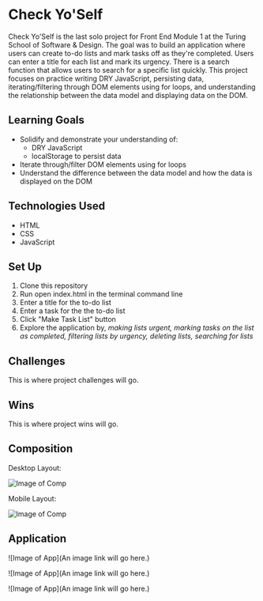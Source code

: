 # Check Yo'Self
Check Yo'Self is the last solo project for Front End Module 1 at the Turing School of Software & Design. The goal was to build an application where users can create to-do lists and mark tasks off as they're completed. Users can enter a title for each list and mark its urgency. There is a search function that allows users to search for a specific list quickly. This project focuses on practice writing DRY JavaScript, persisting data, iterating/filtering through DOM elements using for loops, and understanding the relationship between the data model and displaying data on the DOM. 

## Learning Goals
* Solidify and demonstrate your understanding of:
  * DRY JavaScript
  * localStorage to persist data
* Iterate through/filter DOM elements using for loops
* Understand the difference between the data model and how the data is displayed on the DOM

## Technologies Used
* HTML
* CSS
* JavaScript

## Set Up
1. Clone this repository
2. Run open index.html in the terminal command line
3. Enter a title for the to-do list
4. Enter a task for the the to-do list
5. Click "Make Task List" button 
6. Explore the application by, *making lists urgent, marking tasks on the list as completed, filtering lists by urgency, deleting lists, searching for lists*

## Challenges

This is where project challenges will go.

## Wins

This is where project wins will go.

## Composition
Desktop Layout:

![Image of Comp](https://i.postimg.cc/qRdS0w5c/Screen-Shot-2020-01-09-at-4-55-47-PM.png)

Mobile Layout:

![Image of Comp](https://i.postimg.cc/7ZKSqZtK/Screen-Shot-2020-01-09-at-5-03-56-PM.png)

## Application

![Image of App](An image link will go here.)

![Image of App](An image link will go here.)

![Image of App](An image link will go here.)
